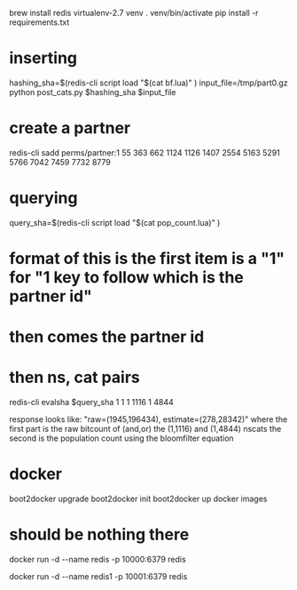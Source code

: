 brew install redis
virtualenv-2.7 venv
. venv/bin/activate
pip install -r requirements.txt

# inserting
hashing_sha=$(redis-cli script load "$(cat bf.lua)" )
input_file=/tmp/part0.gz
python post_cats.py $hashing_sha $input_file

# create a partner
redis-cli sadd perms/partner:1 55	363	662	1124	1126	1407	2554	5163 5291	5766	7042	7459	7732	8779


# querying
query_sha=$(redis-cli script load "$(cat pop_count.lua)" )
# format of this is the first item is a "1" for "1 key to follow which is the partner id"
# then comes the partner id
# then ns, cat pairs

redis-cli evalsha $query_sha 1 1 1 1116 1 4844

response looks like: "raw=(1945,196434), estimate=(278,28342)"
where the first part is the raw bitcount of (and,or) the (1,1116) and (1,4844) nscats
the second is the population count using the bloomfilter equation

# docker

boot2docker upgrade
boot2docker init
boot2docker up
docker images
# should be nothing there

docker run -d --name redis -p 10000:6379 redis


 docker run -d --name redis1 -p 10001:6379 redis
 
